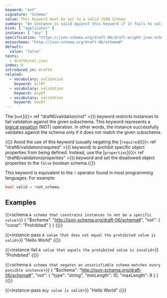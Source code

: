 ```yaml
---
keyword: "not"
signature: "Schema"
value: This keyword must be set to a valid JSON Schema
summary: "An instance is valid against this keyword if it fails to validate successfully against the schema defined by this keyword."
kind: [ "applicator" ]
instance: [ "any" ]
specification: "https://json-schema.org/draft-06/draft-wright-json-schema-validation-01#rfc.section.6.29"
metaschema: "http://json-schema.org/draft-06/schema#"
default:
  value: "false"
tests:
  - draft6/not.json
index: 9
introduced_in: draft4
related:
  - vocabulary: validation
    keyword: allOf
  - vocabulary: validation
    keyword: anyOf
  - vocabulary: validation
    keyword: oneOf
---
```



The [`not`]({{< ref "draft6/validation/not" >}}) keyword restricts
instances to fail validation against the given subschema. This keyword
represents a [logical negation](https://en.wikipedia.org/wiki/Negation) (NOT)
operation. In other words, the instance successfully validates against the
schema only if it does not match the given subschema.


{{<best-practice>}} Avoid the use of this keyword (usually negating the
[`required`]({{< ref "draft6/validation/required" >}}) keyword) to prohibit
specific object properties from being defined. Instead, use the
[`properties`]({{< ref "draft6/validation/properties" >}}) keyword and set
the disallowed object properties to the `false` boolean
schema.{{</best-practice>}}

This keyword is equivalent to the `!` operator found in most programming
languages. For example:

```c
bool valid = !not_schema;
```

## Examples

{{<schema `A schema that constrains instances to not be a specific value`>}}
{
  "$schema": "http://json-schema.org/draft-06/schema#",
  "not": {
    "const": "Prohibited"
  }
}
{{</schema>}}

{{<instance-pass `A value that does not equal the prohibited value is valid`>}}
"Hello World"
{{</instance-pass>}}

{{<instance-fail `A value that equals the prohibited value is invalid`>}}
"Prohibited"
{{</instance-fail>}}

{{<schema `A schema that negates an unsatisfiable schema matches every possible instance`>}}
{
  "$schema": "http://json-schema.org/draft-06/schema#",
  "not": {
    "type": "string",
    "minLength": 10,
    "maxLength": 9
  }
}
{{</schema>}}

{{<instance-pass `Any value is valid`>}}
"Hello World"
{{</instance-pass>}}
